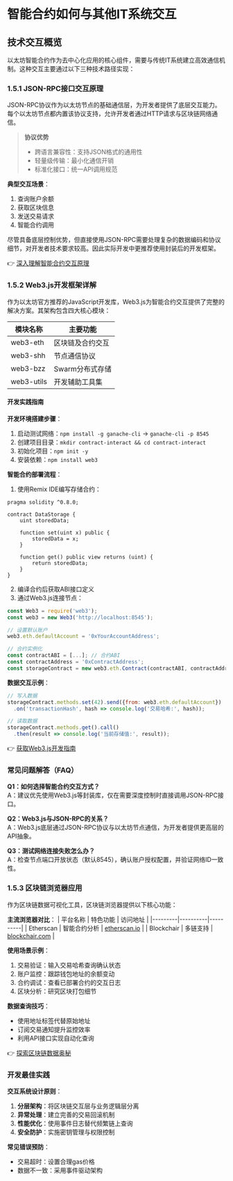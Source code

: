 # 智能合约如何与其他IT系统交互

## 技术交互概览
以太坊智能合约作为去中心化应用的核心组件，需要与传统IT系统建立高效通信机制。这种交互主要通过以下三种技术路径实现：

### 1.5.1 JSON-RPC接口交互原理
JSON-RPC协议作为以太坊节点的基础通信层，为开发者提供了底层交互能力。每个以太坊节点都内置该协议支持，允许开发者通过HTTP请求与区块链网络通信。

> **协议优势**  
> - 跨语言兼容性：支持JSON格式的通用性
> - 轻量级传输：最小化通信开销
> - 标准化接口：统一API调用规范

**典型交互场景**：
1. 查询账户余额
2. 获取区块信息
3. 发送交易请求
4. 智能合约调用

尽管具备底层控制优势，但直接使用JSON-RPC需要处理复杂的数据编码和协议细节，对开发者技术要求较高。因此实际开发中更推荐使用封装后的开发框架。

👉 [深入理解智能合约交互原理](https://bit.ly/okx_welcome)

### 1.5.2 Web3.js开发框架详解
作为以太坊官方推荐的JavaScript开发库，Web3.js为智能合约交互提供了完整的解决方案。其架构包含四大核心模块：

| 模块名称 | 主要功能 |
|---------|----------|
| web3-eth | 区块链及合约交互 |
| web3-shh | 节点通信协议 |
| web3-bzz | Swarm分布式存储 |
| web3-utils | 开发辅助工具集 |

#### 开发实践指南
**开发环境搭建步骤**：
1. 启动测试网络：`npm install -g ganache-cli` → `ganache-cli -p 8545`
2. 创建项目目录：`mkdir contract-interact && cd contract-interact`
3. 初始化项目：`npm init -y`
4. 安装依赖：`npm install web3`

**智能合约部署流程**：
1. 使用Remix IDE编写存储合约：
```solidity
pragma solidity ^0.8.0;

contract DataStorage {
    uint storedData;

    function set(uint x) public {
        storedData = x;
    }

    function get() public view returns (uint) {
        return storedData;
    }
}
```
2. 编译合约后获取ABI接口定义
3. 通过Web3.js连接节点：
```javascript
const Web3 = require('web3');
const web3 = new Web3('http://localhost:8545');

// 设置默认账户
web3.eth.defaultAccount = '0xYourAccountAddress';

// 合约实例化
const contractABI = [...]; // 合约ABI
const contractAddress = '0xContractAddress';
const storageContract = new web3.eth.Contract(contractABI, contractAddress);
```

**数据交互示例**：
```javascript
// 写入数据
storageContract.methods.set(42).send({from: web3.eth.defaultAccount})
  .on('transactionHash', hash => console.log('交易哈希:', hash));

// 读取数据
storageContract.methods.get().call()
  .then(result => console.log('当前存储值:', result));
```

👉 [获取Web3.js开发指南](https://bit.ly/okx_welcome)

### 常见问题解答（FAQ）
**Q1：如何选择智能合约交互方式？**  
A：建议优先使用Web3.js等封装库，仅在需要深度控制时直接调用JSON-RPC接口。

**Q2：Web3.js与JSON-RPC的关系？**  
A：Web3.js底层通过JSON-RPC协议与以太坊节点通信，为开发者提供更高层的API抽象。

**Q3：测试网络连接失败怎么办？**  
A：检查节点端口开放状态（默认8545），确认账户授权配置，并验证网络ID一致性。

### 1.5.3 区块链浏览器应用
作为区块链数据可视化工具，区块链浏览器提供以下核心功能：

**主流浏览器对比**：
| 平台名称 | 特色功能 | 访问地址 |
|---------|----------|----------|
| Etherscan | 智能合约分析 | [etherscan.io](https://etherscan.io) |
| Blockchair | 多链支持 | [blockchair.com](https://blockchair.com) |

**使用场景示例**：
1. 交易验证：输入交易哈希查询确认状态
2. 账户监控：跟踪钱包地址的余额变动
3. 合约调试：查看已部署合约的交互日志
4. 区块分析：研究区块打包细节

**数据查询技巧**：
- 使用地址标签代替原始地址
- 订阅交易通知提升监控效率
- 利用API接口实现自动化查询

👉 [探索区块链数据奥秘](https://bit.ly/okx_welcome)

### 开发最佳实践
**交互系统设计原则**：
1. **分层架构**：将区块链交互层与业务逻辑层分离
2. **异常处理**：建立完善的交易回滚机制
3. **性能优化**：使用事件日志替代频繁链上查询
4. **安全防护**：实施密钥管理与权限控制

**常见错误预防**：
- 交易超时：设置合理gas价格
- 数据不一致：采用事件驱动架构